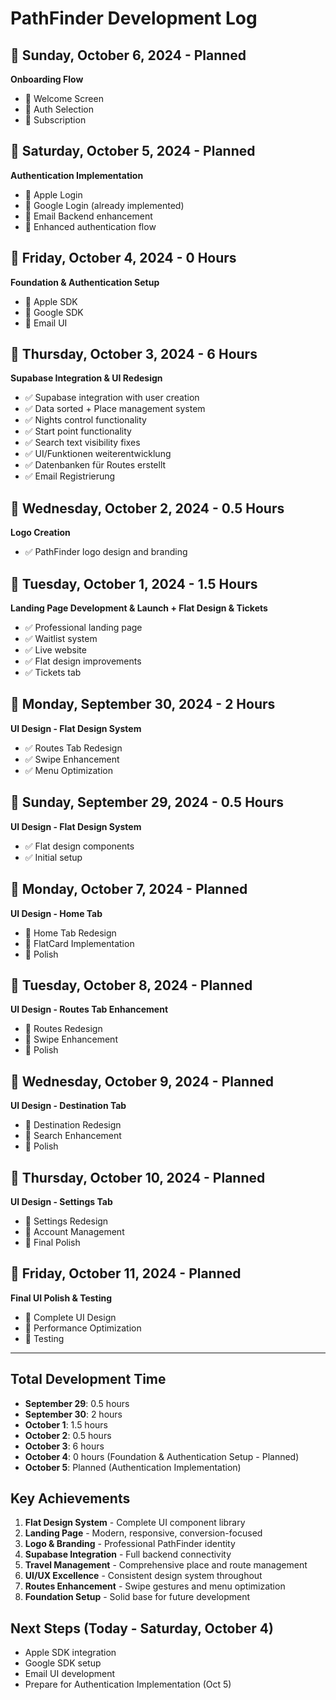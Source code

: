 # PathFinder Development Log

## 📅 Sunday, October 6, 2024 - Planned
**Onboarding Flow**
- 🔄 Welcome Screen
- 🔄 Auth Selection
- 🔄 Subscription

## 📅 Saturday, October 5, 2024 - Planned
**Authentication Implementation**
- 🔄 Apple Login
- 🔄 Google Login (already implemented)
- 🔄 Email Backend enhancement
- 🔄 Enhanced authentication flow

## 📅 Friday, October 4, 2024 - 0 Hours
**Foundation & Authentication Setup**
- 🔄 Apple SDK
- 🔄 Google SDK
- 🔄 Email UI

## 📅 Thursday, October 3, 2024 - 6 Hours
**Supabase Integration & UI Redesign**
- ✅ Supabase integration with user creation
- ✅ Data sorted + Place management system
- ✅ Nights control functionality
- ✅ Start point functionality
- ✅ Search text visibility fixes
- ✅ UI/Funktionen weiterentwicklung
- ✅ Datenbanken für Routes erstellt
- ✅ Email Registrierung

## 📅 Wednesday, October 2, 2024 - 0.5 Hours
**Logo Creation**
- ✅ PathFinder logo design and branding

## 📅 Tuesday, October 1, 2024 - 1.5 Hours
**Landing Page Development & Launch + Flat Design & Tickets**
- ✅ Professional landing page
- ✅ Waitlist system
- ✅ Live website
- ✅ Flat design improvements
- ✅ Tickets tab

## 📅 Monday, September 30, 2024 - 2 Hours
**UI Design - Flat Design System**
- ✅ Routes Tab Redesign
- ✅ Swipe Enhancement
- ✅ Menu Optimization

## 📅 Sunday, September 29, 2024 - 0.5 Hours
**UI Design - Flat Design System**
- ✅ Flat design components
- ✅ Initial setup

## 📅 Monday, October 7, 2024 - Planned
**UI Design - Home Tab**
- 🔄 Home Tab Redesign
- 🔄 FlatCard Implementation
- 🔄 Polish

## 📅 Tuesday, October 8, 2024 - Planned
**UI Design - Routes Tab Enhancement**
- 🔄 Routes Redesign
- 🔄 Swipe Enhancement
- 🔄 Polish

## 📅 Wednesday, October 9, 2024 - Planned
**UI Design - Destination Tab**
- 🔄 Destination Redesign
- 🔄 Search Enhancement
- 🔄 Polish

## 📅 Thursday, October 10, 2024 - Planned
**UI Design - Settings Tab**
- 🔄 Settings Redesign
- 🔄 Account Management
- 🔄 Final Polish

## 📅 Friday, October 11, 2024 - Planned
**Final UI Polish & Testing**
- 🔄 Complete UI Design
- 🔄 Performance Optimization
- 🔄 Testing

---

## Total Development Time
- **September 29**: 0.5 hours
- **September 30**: 2 hours
- **October 1**: 1.5 hours
- **October 2**: 0.5 hours  
- **October 3**: 6 hours
- **October 4**: 0 hours (Foundation & Authentication Setup - Planned)
- **October 5**: Planned (Authentication Implementation)

## Key Achievements
1. **Flat Design System** - Complete UI component library
2. **Landing Page** - Modern, responsive, conversion-focused
3. **Logo & Branding** - Professional PathFinder identity
4. **Supabase Integration** - Full backend connectivity
5. **Travel Management** - Comprehensive place and route management
6. **UI/UX Excellence** - Consistent design system throughout
7. **Routes Enhancement** - Swipe gestures and menu optimization
8. **Foundation Setup** - Solid base for future development

## Next Steps (Today - Saturday, October 4)
- Apple SDK integration
- Google SDK setup
- Email UI development
- Prepare for Authentication Implementation (Oct 5)

